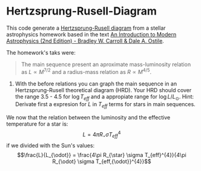 # Hertzsprung-Rusell-Diagram

This code generate a [Hertzsprung-Rusell diagram](https://en.wikipedia.org/wiki/Hertzsprung%E2%80%93Russell_diagram) from a stellar astrophysics homework based in the text [An Introduction to Modern Astrophysics (2nd Edition) - Bradley W. Carroll & Dale A. Ostile](https://www.amazon.com/Introduction-Modern-Astrophysics-2nd/dp/0805304029).

The homework's taks were:

> The main sequence present an aproximate mass-luminosity relation as $L \propto M^{7/2}$ and a radius-mass relation as $R \propto M^{4/5}$.

1. With the before relations you can graph the main sequence in an Hertzsprung-Rusell theoretical diagram (HRD). Your HRD should cover the range 3.5 - 4.5 for $\log{T_{eff}}$ and a appropiate range for $\log{L/L_{\odot}}$. Hint: Derivate first a expresion for $L$ in $T_{eff}$ terms for stars in main sequences.

We now that the relation between the luminosity and the effective temperature for a star is:
$$L = 4\pi R_{\star} \sigma T_{eff}^{4}$$
if we divided with the Sun's values:
$$\frac{L}{L_{\odot}} = \frac{4\pi R_{\star} \sigma T_{eff}^{4}}{4\pi R_{\odot} \sigma T_{eff,{\odot}}^{4}}$$


